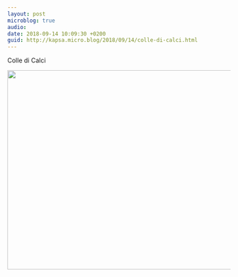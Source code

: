 ```yaml
---
layout: post
microblog: true
audio: 
date: 2018-09-14 10:09:30 +0200
guid: http://kapsa.micro.blog/2018/09/14/colle-di-calci.html
---
```

Colle di Calci

<img src="http://www.jeankapsa.com/uploads/2018/67b559e2b0.jpg" width="600" height="450" />
